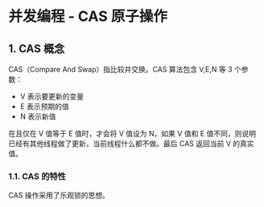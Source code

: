 # 并发编程 - CAS 原子操作

## 1. CAS 概念

CAS（Compare And Swap）指比较并交换。CAS 算法包含 V,E,N 等 3 个参数：

- V 表示要更新的变量
- E 表示预期的值
- N 表示新值

在且仅在 V 值等于 E 值时，才会将 V 值设为 N，如果 V 值和 E 值不同，则说明已经有其他线程做了更新，当前线程什么都不做。最后 CAS 返回当前 V 的真实值。

### 1.1. CAS 的特性

CAS 操作采用了乐观锁的思想。

